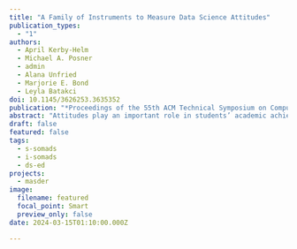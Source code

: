 ```yaml
---
title: "A Family of Instruments to Measure Data Science Attitudes"
publication_types:
  - "1"
authors:
  - April Kerby-Helm
  - Michael A. Posner
  - admin
  - Alana Unfried
  - Marjorie E. Bond
  - Leyla Batakci
doi: 10.1145/3626253.3635352
publication: "*Proceedings of the 55th ACM Technical Symposium on Computer Science Education V. 2*, 1702-1703"
abstract: "Attitudes play an important role in students’ academic achievement and retention, yet quality tools to measure them are not readily available in the new field of data science. Through funding from the National Science Foundation, we are developing a family of instruments that measure attitudes toward data science in the context of an introductory, college-level course. This poster will showcase preliminary results discussing pilot instruments to assess instructors’ attitudes toward teaching data science and an inventory which captures classroom characteristics. These instruments, based on Expectancy-Value Theory, will enable data science education researchers to evaluate pedagogical innovations and measure instructional effectiveness relating to student attitudes. We invite instructors of data science courses to join in this discussion and to use these instruments for their own data science education research projects."
draft: false
featured: false
tags:
  - s-somads
  - i-somads
  - ds-ed
projects:
  - masder
image:
  filename: featured
  focal_point: Smart
  preview_only: false
date: 2024-03-15T01:10:00.000Z

---
```


